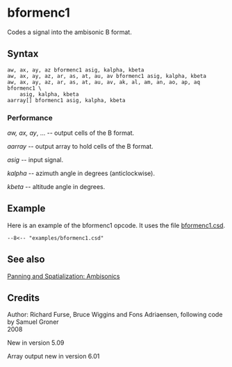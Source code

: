 <!--
id:bformenc1
category:Signal Modifiers:Panning and Spatialization
-->
# bformenc1
Codes a signal into the ambisonic B format.

## Syntax
``` csound-orc
aw, ax, ay, az bformenc1 asig, kalpha, kbeta
aw, ax, ay, az, ar, as, at, au, av bformenc1 asig, kalpha, kbeta
aw, ax, ay, az, ar, as, at, au, av, ak, al, am, an, ao, ap, aq bformenc1 \
    asig, kalpha, kbeta
aarray[] bformenc1 asig, kalpha, kbeta
```

### Performance

_aw, ax, ay_, ... -- output cells of the B format.

_aarray_ -- output array to hold cells of the B format.

_asig_ -- input signal.

_kalpha_ -- azimuth angle in degrees (anticlockwise).

_kbeta_ -- altitude angle in degrees.

## Example

Here is an example of the bformenc1 opcode. It uses the file [bformenc1.csd](../../examples/bformenc1.csd).

``` csound-csd title="Example of the bformenc1 opcode." linenums="1"
--8<-- "examples/bformenc1.csd"
```

## See also

[Panning and Spatialization: Ambisonics](../../sigmod/panspatl)

## Credits

Author: Richard Furse, Bruce Wiggins and Fons
Adriaensen, following code by Samuel Groner<br>
2008<br>

New in version 5.09

Array output new in version 6.01
